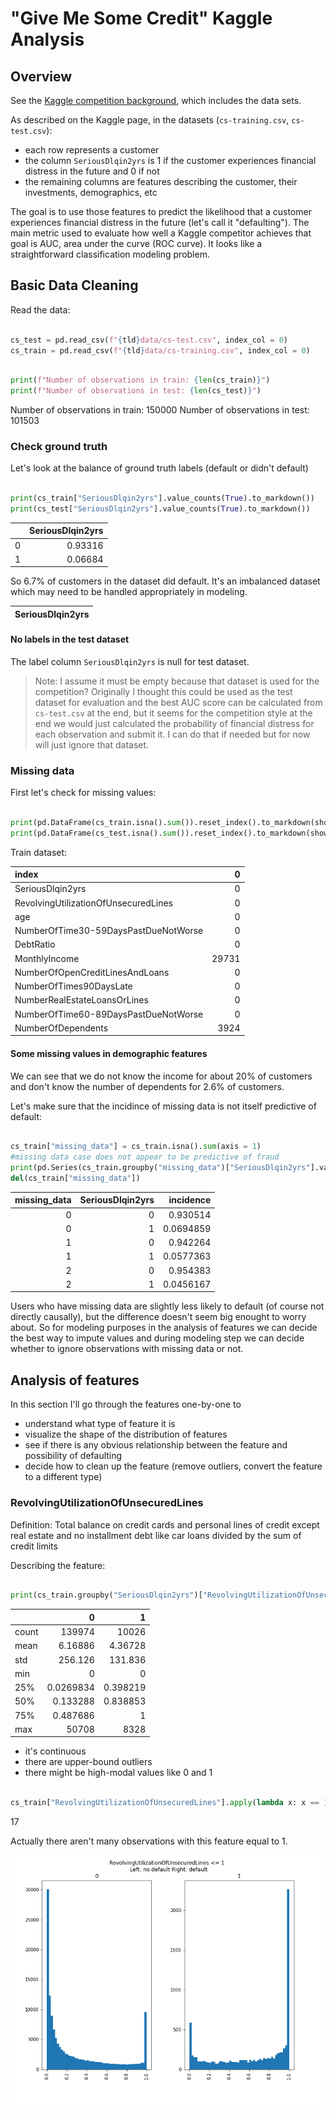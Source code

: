 # "Give Me Some Credit" Kaggle Analysis

## Overview

See the [Kaggle competition background](https://www.kaggle.com/c/GiveMeSomeCredit/overview), which includes the data sets.

As described on the Kaggle page, in the datasets (`cs-training.csv`, `cs-test.csv`):

- each row represents a customer
- the column `SeriousDlqin2yrs` is 1 if the customer experiences financial distress in the future and 0 if not
- the remaining columns are features describing the customer, their investments, demographics, etc

The goal is to use those features to predict the likelihood that a customer experiences financial distress in the future (let's call it "defaulting"). The main metric used to evaluate how well a Kaggle competitor achieves that goal is AUC, area under the curve (ROC curve). It looks like a straightforward classification modeling problem.

## Basic Data Cleaning

Read the data:

``` python

cs_test = pd.read_csv(f"{tld}data/cs-test.csv", index_col = 0)
cs_train = pd.read_csv(f"{tld}data/cs-training.csv", index_col = 0)

```

``` python

print(f"Number of observations in train: {len(cs_train)}")
print(f"Number of observations in test: {len(cs_test)}")

```

Number of observations in train: 150000
Number of observations in test: 101503

### Check ground truth

Let's look at the balance of ground truth labels (default or didn't default)

``` python

print(cs_train["SeriousDlqin2yrs"].value_counts(True).to_markdown())
print(cs_test["SeriousDlqin2yrs"].value_counts(True).to_markdown())

```

|    |   SeriousDlqin2yrs |
|---:|-------------------:|
|  0 |            0.93316 |
|  1 |            0.06684 |


So 6.7% of customers in the dataset did default. It's an imbalanced dataset which may need to be handled appropriately in modeling.

| SeriousDlqin2yrs   |
|--------------------|

#### No labels in the test dataset

The label column `SeriousDlqin2yrs` is null for test dataset. 

> Note: I assume it must be empty because that dataset is used for the competition? Originally I thought this could be used as the test dataset for evaluation and the best AUC score can be calculated from `cs-test.csv` at the end, but it seems for the competition style at the end we would just calculated the probability of financial distress for each observation and submit it. I can do that if needed but for now will just ignore that dataset.

### Missing data

First let's check for missing values:

``` python

print(pd.DataFrame(cs_train.isna().sum()).reset_index().to_markdown(showindex = False))
print(pd.DataFrame(cs_test.isna().sum()).reset_index().to_markdown(showindex = False))

```

Train dataset:

| index                                |     0 |
|:-------------------------------------|------:|
| SeriousDlqin2yrs                     |     0 |
| RevolvingUtilizationOfUnsecuredLines |     0 |
| age                                  |     0 |
| NumberOfTime30-59DaysPastDueNotWorse |     0 |
| DebtRatio                            |     0 |
| MonthlyIncome                        | 29731 |
| NumberOfOpenCreditLinesAndLoans      |     0 |
| NumberOfTimes90DaysLate              |     0 |
| NumberRealEstateLoansOrLines         |     0 |
| NumberOfTime60-89DaysPastDueNotWorse |     0 |
| NumberOfDependents                   |  3924 |


#### Some missing values in demographic features

We can see that we do not know the income for about 20% of customers and don't know the number of dependents for 2.6% of customers.

Let's make sure that the incidince of missing data is not itself predictive of default:

``` python

cs_train["missing_data"] = cs_train.isna().sum(axis = 1)
#missing data case does not appear to be predictive of fraud
print(pd.Series(cs_train.groupby("missing_data")["SeriousDlqin2yrs"].value_counts(True), name = "incidence").reset_index().to_markdown(showindex = False))
del(cs_train["missing_data"])

```

|   missing_data |   SeriousDlqin2yrs |   incidence |
|---------------:|-------------------:|------------:|
|              0 |                  0 |   0.930514  |
|              0 |                  1 |   0.0694859 |
|              1 |                  0 |   0.942264  |
|              1 |                  1 |   0.0577363 |
|              2 |                  0 |   0.954383  |
|              2 |                  1 |   0.0456167 |

Users who have missing data are slightly less likely to default (of course not directly causally), but the difference doesn't seem big enought to worry about. So for modeling purposes in the analysis of features we can decide the best way to impute values and during modeling step we can decide whether to ignore observations with missing data or not.

## Analysis of features

In this section I'll go through the features one-by-one to 

- understand what type of feature it is
- visualize the shape of the distribution of features
- see if there is any obvious relationship between the feature and possibility of defaulting
- decide how to clean up the feature (remove outliers, convert the feature to a different type)

### RevolvingUtilizationOfUnsecuredLines

Definition: Total balance on credit cards and personal lines of credit except real estate and no installment debt like car loans divided by the sum of credit limits

Describing the feature:

``` python

print(cs_train.groupby("SeriousDlqin2yrs")["RevolvingUtilizationOfUnsecuredLines"].describe().T.to_markdown())

```

|       |              0 |            1 |
|:------|---------------:|-------------:|
| count | 139974         | 10026        |
| mean  |      6.16886   |     4.36728  |
| std   |    256.126     |   131.836    |
| min   |      0         |     0        |
| 25%   |      0.0269834 |     0.398219 |
| 50%   |      0.133288  |     0.838853 |
| 75%   |      0.487686  |     1        |
| max   |  50708         |  8328        |


- it's continuous
- there are upper-bound outliers
- there might be high-modal values like 0 and 1


``` python

cs_train["RevolvingUtilizationOfUnsecuredLines"].apply(lambda x: x == 1.0).sum()

```

17

Actually there aren't many observations with this feature equal to 1.

![](https://github.com/jaredadler/givemesomecredit/blob/master/diagrams/RevolvingUtilizationOfUnsecuredLines_hist_01.png)


